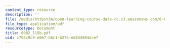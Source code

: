 ```yaml
---
content_type: resource
description: ''
file: /media/https%3A/open-learning-course-data-rc.s3.amazonaws.com/6-002-circuits-and-electronics-spring-2007/c794c9c9e067b6c16274ed844894ace7_6002_l15b.pdf
file_type: application/pdf
resourcetype: Document
title: 6002_l15b.pdf
uid: c794c9c9-e067-b6c1-6274-ed844894ace7
---
```

